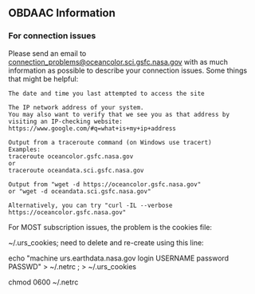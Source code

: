 ## OBDAAC Information




### For connection issues
Please send an email to connection_problems@oceancolor.sci.gsfc.nasa.gov with as much information as possible to describe your connection issues. Some things that might be helpful:

    The date and time you last attempted to access the site

    The IP network address of your system.
    You may also want to verify that we see you as that address by visiting an IP-checking website:
    https://www.google.com/#q=what+is+my+ip+address

    Output from a traceroute command (on Windows use tracert)
    Examples:
    traceroute oceancolor.gsfc.nasa.gov
    or
    traceroute oceandata.sci.gsfc.nasa.gov

    Output from "wget -d https://oceancolor.gsfc.nasa.gov"
    or "wget -d oceandata.sci.gsfc.nasa.gov"

    Alternatively, you can try "curl -IL --verbose https://oceancolor.gsfc.nasa.gov"
    
For MOST subscription issues, the problem is the cookies file:
    
~/.urs_cookies; need to delete and re-create using this line:

echo "machine urs.earthdata.nasa.gov login USERNAME password PASSWD" > ~/.netrc ; > ~/.urs_cookies

chmod  0600 ~/.netrc
